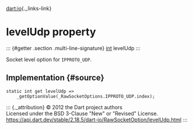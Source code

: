 [dart:io](../../dart-io/dart-io-library){._links-link}

levelUdp property
=================

::: {#getter .section .multi-line-signature}
[int](../../dart-core/int-class) levelUdp
:::

Socket level option for `IPPROTO_UDP`.

Implementation {#source}
--------------

``` {.language-dart data-language="dart"}
static int get levelUdp =>
    _getOptionValue(_RawSocketOptions.IPPROTO_UDP.index);
```

::: {._attribution}
© 2012 the Dart project authors\
Licensed under the BSD 3-Clause \"New\" or \"Revised\" License.\
<https://api.dart.dev/stable/2.18.5/dart-io/RawSocketOption/levelUdp.html>
:::
